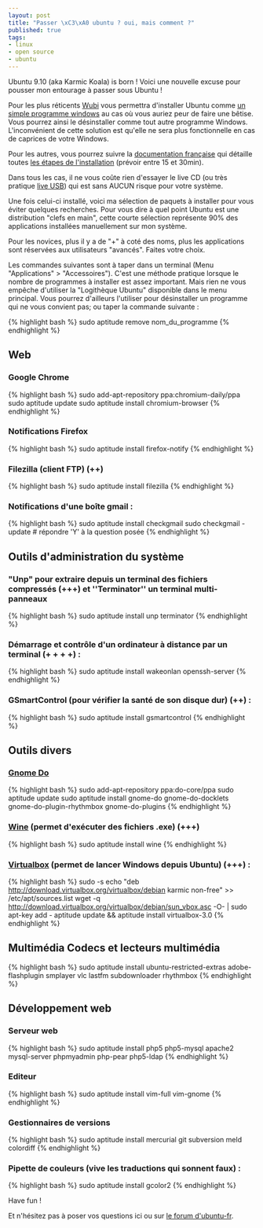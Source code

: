 ```yaml
--- 
layout: post
title: "Passer \xC3\xA0 ubuntu ? oui, mais comment ?"
published: true
tags: 
- linux
- open source
- ubuntu
---
```

Ubuntu 9.10 (aka Karmic Koala) is born ! Voici une nouvelle excuse pour pousser mon entourage à passer sous Ubuntu !

Pour les plus réticents [Wubi](http://wubi-installer.org) vous permettra d'installer Ubuntu comme [un simple programme windows](http://wubi-installer.org/screenshots.php) au cas où vous auriez peur de faire une bêtise. Vous pourrez ainsi le désinstaller comme tout autre programme Windows. L'inconvénient de cette solution est qu'elle ne sera plus fonctionnelle en cas de caprices de votre Windows.

Pour les autres, vous pourrez suivre la [documentation française](http://doc.ubuntu-fr.org) qui détaille toutes [les étapes de l'installation](http://doc.ubuntu-fr.org/installation_graphique) (prévoir entre 15 et 30min).

Dans tous les cas, il ne vous coûte rien d'essayer le live CD (ou très pratique [live USB](http://doc.ubuntu-fr.org/unetbootin)) qui est sans AUCUN risque pour votre système.

Une fois celui-ci installé, voici ma sélection de paquets à installer pour vous éviter quelques recherches. Pour vous dire à quel point Ubuntu est une distribution "clefs en main", cette courte sélection représente 90% des applications installées manuellement sur mon système.

Pour les novices, plus il y a de "+" à coté des noms, plus les applications sont réservées aux utilisateurs "avancés". Faites votre choix.

Les commandes suivantes sont à taper dans un terminal (Menu "Applications" > "Accessoires"). C'est une méthode pratique lorsque le nombre de programmes à installer est assez important. Mais rien ne vous empêche d'utiliser la "Logithèque Ubuntu" disponible dans le menu principal. Vous pourrez d'ailleurs l'utiliser pour désinstaller un programme qui ne vous convient pas; ou taper la commande suivante :

{% highlight bash %}
sudo aptitude remove nom_du_programme
{% endhighlight %}

Web
---

### Google Chrome ###

{% highlight bash %}
sudo add-apt-repository ppa:chromium-daily/ppa
sudo aptitude update
sudo aptitude install chromium-browser
{% endhighlight %}

### Notifications Firefox ###

{% highlight bash %}
sudo aptitude install firefox-notify
{% endhighlight %}

### Filezilla (client FTP) (++) ###

{% highlight bash %}
sudo aptitude install filezilla
{% endhighlight %}

### Notifications d'une boîte gmail : ###

{% highlight bash %}
sudo aptitude install checkgmail
sudo checkgmail -update # répondre 'Y' à la question posée
{% endhighlight %}

Outils d'administration du système
----------------------------------

### "Unp" pour extraire depuis un terminal des fichiers compressés (+++) et ''Terminator'' un terminal multi-panneaux ###

{% highlight bash %}
sudo aptitude install unp  terminator
{% endhighlight %}

### Démarrage et contrôle d'un ordinateur à distance par un terminal (+ + + +) : ###

{% highlight bash %}
sudo aptitude install wakeonlan openssh-server
{% endhighlight %}

### GSmartControl (pour vérifier la santé de son disque dur) (++) : ###

{% highlight bash %}
sudo aptitude install gsmartcontrol
{% endhighlight %}

Outils divers
-------------

### [Gnome Do](http://doc.ubuntu-fr.org/gnome-do) ###

{% highlight bash %}
sudo add-apt-repository ppa:do-core/ppa
sudo aptitude update
sudo aptitude install gnome-do gnome-do-docklets gnome-do-plugin-rhythmbox gnome-do-plugins
{% endhighlight %}

### <a href="http://doc.ubuntu-fr.org/wine">Wine</a> (permet d'exécuter des fichiers .exe) (+++) ###

{% highlight bash %}
sudo aptitude install wine
{% endhighlight %}

### <a href="http://doc.ubuntu-fr.org/virtualbox">Virtualbox</a> (permet de lancer Windows depuis Ubuntu) (+++) : ###

{% highlight bash %}
sudo -s
echo "deb http://download.virtualbox.org/virtualbox/debian karmic non-free" >> /etc/apt/sources.list
wget -q http://download.virtualbox.org/virtualbox/debian/sun_vbox.asc -O- | sudo apt-key add - aptitude update && aptitude install virtualbox-3.0
{% endhighlight %}

Multimédia Codecs et lecteurs multimédia
----


{% highlight bash %}
sudo aptitude install ubuntu-restricted-extras  adobe-flashplugin smplayer vlc lastfm subdownloader rhythmbox
{% endhighlight %}

Développement web
----

### Serveur web ###

{% highlight bash %}
sudo aptitude install php5 php5-mysql apache2 mysql-server phpmyadmin php-pear php5-ldap
{% endhighlight %}

### Editeur ###

{% highlight bash %}
sudo aptitude install  vim-full vim-gnome
{% endhighlight %}

### Gestionnaires de versions ###

{% highlight bash %}
sudo aptitude install mercurial git subversion meld colordiff
{% endhighlight %}

### Pipette de couleurs (vive les traductions qui sonnent faux) : ###

{% highlight bash %}
sudo aptitude install gcolor2
{% endhighlight %}

Have fun !

Et n'hésitez pas à poser vos questions ici ou sur [le forum d'ubuntu-fr](http://forum.ubuntu-fr.org).
